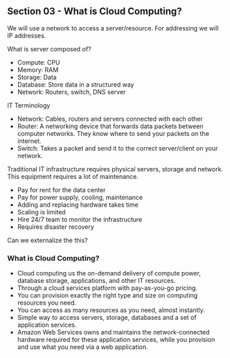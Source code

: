 ## Section 03 - What is Cloud Computing?

We will use a network to access a server/resource. For addressing we will IP addresses.

What is server composed of?

- Compute: CPU
- Memory: RAM
- Storage: Data
- Database: Store data in a structured way
- Network: Routers, switch, DNS server

IT Terminology

- Network: Cables, routers and servers connected with each other
- Router: A networking device that forwards data packets between computer networks. They know where to send your packets on the internet.
- Switch: Takes a packet and send it to the correct server/client on your network.

Traditional IT infrastructure requires physical servers, storage and network. This equipment requires a lot of maintenance.

- Pay for rent for the data center
- Pay for power supply, cooling, maintenance
- Adding and replacing hardware takes time
- Scaling is limited
- Hire 24/7 team to monitor the infrastructure
- Requires disaster recovery

Can we externalize the this?

### What is Cloud Computing?

- Cloud computing us the on-demand delivery of compute power, database storage, applications, and other IT resources.
- Through a cloud services platform with pay-as-you-go pricing.
- You can provision exactly the right type and size on computing resources you need.
- You can access as many resources as you need, almost instantly.
- Simple way to access servers, storage, databases and a set of application services.
- Amazon Web Services owns and maintains the network-connected hardware required for these application services, while you provision and use what you need via a web application.

